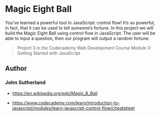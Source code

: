 # Magic Eight Ball

You’ve learned a powerful tool in JavaScript: control flow! It’s so powerful, in fact, that it can be used to tell someone’s fortune. In this project we will build the Magic Eight Ball using control flow in JavaScript. The user will be able to input a question, then our program will output a random fortune.

> Project 3 in the Codecademy Web Development Course Module 3: Getting Started with JavaScript

## Author

### John Sutherland

- https://en.wikipedia.org/wiki/Magic_8_Ball

- https://www.codecademy.com/learn/introduction-to-javascript/modules/learn-javascript-control-flow/cheatsheet

